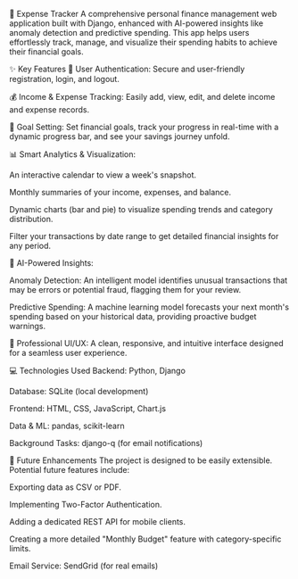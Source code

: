 🚀 Expense Tracker
A comprehensive personal finance management web application built with Django, enhanced with AI-powered insights like anomaly detection and predictive spending. This app helps users effortlessly track, manage, and visualize their spending habits to achieve their financial goals.

✨ Key Features
🔐 User Authentication: Secure and user-friendly registration, login, and logout.

💰 Income & Expense Tracking: Easily add, view, edit, and delete income and expense records.

🎯 Goal Setting: Set financial goals, track your progress in real-time with a dynamic progress bar, and see your savings journey unfold.

📊 Smart Analytics & Visualization:

An interactive calendar to view a week's snapshot.

Monthly summaries of your income, expenses, and balance.

Dynamic charts (bar and pie) to visualize spending trends and category distribution.

Filter your transactions by date range to get detailed financial insights for any period.

🤖 AI-Powered Insights:

Anomaly Detection: An intelligent model identifies unusual transactions that may be errors or potential fraud, flagging them for your review.

Predictive Spending: A machine learning model forecasts your next month's spending based on your historical data, providing proactive budget warnings.

🎨 Professional UI/UX: A clean, responsive, and intuitive interface designed for a seamless user experience.

💻 Technologies Used
Backend: Python, Django

Database: SQLite (local development)

Frontend: HTML, CSS, JavaScript, Chart.js

Data & ML: pandas, scikit-learn

Background Tasks: django-q (for email notifications)

🚀 Future Enhancements
The project is designed to be easily extensible. Potential future features include:

Exporting data as CSV or PDF.

Implementing Two-Factor Authentication.

Adding a dedicated REST API for mobile clients.

Creating a more detailed "Monthly Budget" feature with category-specific limits.

Email Service: SendGrid (for real emails)

